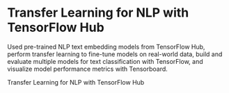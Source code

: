 # Transfer Learning for NLP with TensorFlow Hub

Used pre-trained NLP text embedding models from TensorFlow Hub, perform transfer learning to fine-tune models on real-world data,
 build and evaluate multiple models for text classification with TensorFlow,
 and visualize model performance metrics with Tensorboard.

 Transfer Learning for NLP with TensorFlow Hub
